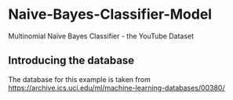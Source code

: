 # Naive-Bayes-Classifier-Model
Multinomial Naïve Bayes Classifier - the YouTube Dataset

## Introducing the database
The database for this example is taken from https://archive.ics.uci.edu/ml/machine-learning-databases/00380/
